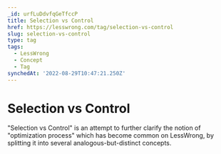 ```yaml
---
_id: urfLuDdvfqGeTfccP
title: Selection vs Control
href: https://lesswrong.com/tag/selection-vs-control
slug: selection-vs-control
type: tag
tags:
  - LessWrong
  - Concept
  - Tag
synchedAt: '2022-08-29T10:47:21.250Z'
---
```

# Selection vs Control

"Selection vs Control" is an attempt to further clarify the notion of "optimization process" which has become common on LessWrong, by splitting it into several analogous-but-distinct concepts.
